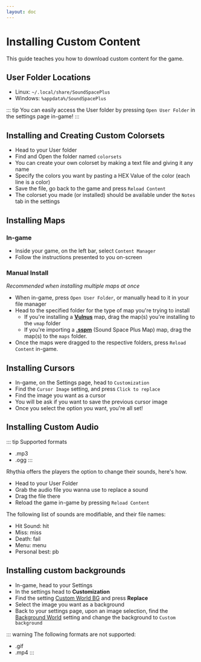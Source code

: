 ```yaml
---
layout: doc
---
```


# Installing Custom Content

This guide teaches you how to download custom content for the game.

## User Folder Locations

- Linux: `~/.local/share/SoundSpacePlus`
- Windows: `%appdata%/SoundSpacePlus`

::: tip
You can easily access the User folder by pressing `Open User Folder` in the settings page in-game!
:::

## Installing and Creating Custom Colorsets

- Head to your User folder
- Find and Open the folder named `colorsets`
- You can create your own colorset by making a text file and giving it any name
- Specify the colors you want by pasting a HEX Value of the color (each line is a color)
- Save the file, go back to the game and press `Reload Content`
- The colorset you made (or installed) should be available under the `Notes` tab in the settings

## Installing Maps

### In-game
- Inside your game, on the left bar, select `Content Manager`
- Follow the instructions presented to you on-screen

### Manual Install
*Recommended when installing multiple maps at once*

- When in-game, press `Open User Folder`, or manually head to it in your file manager
- Head to the specified folder for the type of map you're trying to install
    - If you're installing a <u>**Vulnus**</u> map, drag the map(s) you're installing to the `vmap` folder
    - If you're importing a <u>**.sspm**</u> (Sound Space Plus Map) map, drag the map(s) to the `maps` folder.
- Once the maps were dragged to the respective folders, press `Reload Content` in-game.

## Installing Cursors

- In-game, on the Settings page, head to `Customization`
- Find the `Cursor Image` setting, and press `Click to replace`
- Find the image you want as a cursor
- You will be ask if you want to save the previous cursor image
- Once you select the option you want, you're all set!

## Installing Custom Audio

::: tip
Supported formats

- .mp3
- .ogg
:::

Rhythia offers the players the option to change their sounds, here's how.

- Head to your User Folder
- Grab the audio file you wanna use to replace a sound
- Drag the file there
- Reload the game in-game by pressing `Reload Content`

The following list of sounds are modifiable, and their file names:

- Hit Sound: hit
- Miss: miss
- Death: fail
- Menu: menu
- Personal best: pb

## Installing custom backgrounds

- In-game, head to your Settings
- In the settings head to **Customization**
- Find the setting <u>Custom World BG</u> and press **Replace**
- Select the image you want as a background
- Back to your settings page, upon an image selection, find the <u>Background World</u> setting and change the background to `Custom background`

::: warning
The following formats are not supported:
- .gif
- .mp4
:::